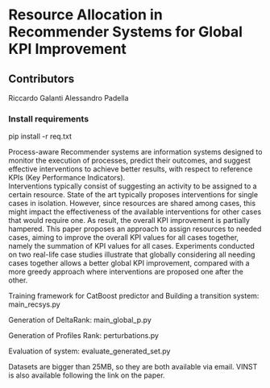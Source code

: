 # Resource Allocation in Recommender Systems for Global KPI Improvement

## Contributors
Riccardo Galanti
Alessandro Padella

### Install requirements 
pip install -r req.txt

Process-aware Recommender systems are information systems designed to monitor the execution of processes, predict their outcomes, and suggest effective interventions to achieve better results, with respect to reference KPIs (Key Performance Indicators).  
Interventions typically consist of suggesting an activity to be assigned to a certain resource. 
State of the art typically proposes interventions for single cases in isolation. However, since resources are shared among cases, this might impact the effectiveness of the available interventions for other cases that would require one. As result, the overall KPI improvement is partially hampered. 
This paper proposes an approach to assign resources to needed cases, aiming to improve the overall KPI values for all cases together, namely the summation of KPI values for all cases. Experiments conducted on two real-life case studies illustrate that globally considering all needing cases together allows a better global KPI improvement, compared with a more greedy approach where interventions are proposed one after the other.

Training framework for CatBoost predictor and Building a transition system: main_recsys.py

Generation of DeltaRank: main_global_p.py

Generation of Profiles Rank: perturbations.py 

Evaluation of system: evaluate_generated_set.py

Datasets are bigger than 25MB, so they are both available via email. VINST is also available following the link on the paper.
